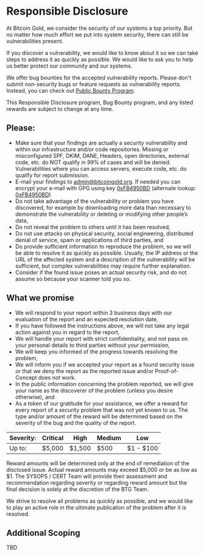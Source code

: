 # Responsible Disclosure

At Bitcoin Gold, we consider the security of our systems a top priority. But no matter how much effort we put into system security, there can still be vulnerabilities present.

If you discover a vulnerability, we would like to know about it so we can take steps to address it as quickly as possible. We would like to ask you to help us better protect our community and our systems.

We offer bug bounties for the accepted vulnerability reports. Please don't submit non-security bugs 
or feature requests as vulnerability reports. Instead, you can check out [Public Bounty Program](public-bounty.md).

This Responsible Disclosure program, Bug Bounty program, and any listed rewards are subject to change at any time.

## Please:

- Make sure that your findings are actually a security vulnerability and within our infrastructure and/or code repositories. Missing or misconfigured SPF, DKIM, DANE, Headers, open directories, external code, etc. do NOT qualify in 99% of cases and will be denied. Vulnerabilities where you can access servers, execute code, etc. do qualify for report submission.
- E-mail your findings to [admin@bitcoingold.org](admin@btgofficial.org). If needed you can encrypt your e-mail with GPG using key [0xFB4950BD](https://pgp.mit.edu/pks/lookup?search=0xFB4950BD&op=index) (alternate lookup: [0xFB4950BD](https://pgp.key-server.io/pks/lookup?search=0xfb4950bd))
- Do not take advantage of the vulnerability or problem you have discovered, for example by downloading more data than necessary to demonstrate the vulnerability or deleting or modifying other people’s data,
- Do not reveal the problem to others until it has been resolved,
- Do not use attacks on physical security, social engineering, distributed denial of service, spam or applications of third parties, and
- Do provide sufficient information to reproduce the problem, so we will be able to resolve it as quickly as possible. Usually, the IP address or the URL of the affected system and a description of the vulnerability will be sufficient, but complex vulnerabilities may require further explanation.
- Consider if the found issue poses an actual security risk, and do not assume so because your scanner told you so.

## What we promise

- We will respond to your report within 3 business days with our evaluation of the report and an expected resolution date,
- If you have followed the instructions above, we will not take any legal action against you in regard to the report,
- We will handle your report with strict confidentiality, and not pass on your personal details to third parties without your permission,
- We will keep you informed of the progress towards resolving the problem,
- We will inform you if we accepted your report as a found security issue or that we deny the report as the reported issue and/or Proof-of-Concept does not work.
- In the public information concerning the problem reported, we will give your name as the discoverer of the problem (unless you desire otherwise), and
- As a token of our gratitude for your assistance, we offer a reward for every report of a security problem that was not yet known to us. The type and/or amount of the reward will be determined based on the severity of the bug and the quality of the report.

| Severity: | Critical | High     | Medium   | Low       |
| --------- | -------- | -------- | -------- | --------- |
|  Up to:   | $5,000   | $1,500   | $500     | $1 - $100 |

Reward amounts will be determined only at the end of remediation of the disclosed issue. Actual reward amounts may exceed $5,000 or be as low as $1. The SYSOPS / CERT Team will provide their assessment and recommendation regarding severity or regarding reward amount but the final decision is solely at the discretion of the BTG Team.

We strive to resolve all problems as quickly as possible, and we would like to play an active role in the ultimate publication of the problem after it is resolved.

## Additional Scoping

TBD

